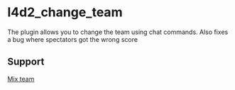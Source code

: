 # l4d2_change_team
The plugin allows you to change the team using chat commands.
Also fixes a bug where spectators got the wrong score

## Support
[Mix team](https://github.com/TouchMe-Inc/l4d2_mix_team)
